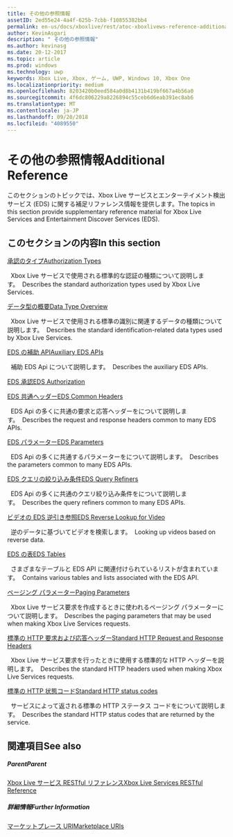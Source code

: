 ```yaml
---
title: その他の参照情報
assetID: 2ed55e24-4a4f-625b-7cbb-f10855382bb4
permalink: en-us/docs/xboxlive/rest/atoc-xboxlivews-reference-additional.html
author: KevinAsgari
description: " その他の参照情報"
ms.author: kevinasg
ms.date: 20-12-2017
ms.topic: article
ms.prod: windows
ms.technology: uwp
keywords: Xbox Live, Xbox, ゲーム, UWP, Windows 10, Xbox One
ms.localizationpriority: medium
ms.openlocfilehash: 8203420b0eed584a0d8b4131b419bf667a4b56a0
ms.sourcegitcommit: 4f6dc806229a8226894c55ceb6d6eab391ec8ab6
ms.translationtype: MT
ms.contentlocale: ja-JP
ms.lasthandoff: 09/20/2018
ms.locfileid: "4089550"
---
```

# <a name="additional-reference"></a><span data-ttu-id="1ebeb-104">その他の参照情報</span><span class="sxs-lookup"><span data-stu-id="1ebeb-104">Additional Reference</span></span>

<span data-ttu-id="1ebeb-105">このセクションのトピックでは、Xbox Live サービスとエンターテイメント検出サービス (EDS) に関する補足リファレンス情報を提供します。</span><span class="sxs-lookup"><span data-stu-id="1ebeb-105">The topics in this section provide supplementary reference material for Xbox Live Services and Entertainment Discover Services (EDS).</span></span>

<a id="ID4EZ"></a>


## <a name="in-this-section"></a><span data-ttu-id="1ebeb-106">このセクションの内容</span><span class="sxs-lookup"><span data-stu-id="1ebeb-106">In this section</span></span>

[<span data-ttu-id="1ebeb-107">承認のタイプ</span><span class="sxs-lookup"><span data-stu-id="1ebeb-107">Authorization Types</span></span>](authorizationtypes.md)

<span data-ttu-id="1ebeb-108">&nbsp;&nbsp;Xbox Live サービスで使用される標準的な認証の種類について説明します。</span><span class="sxs-lookup"><span data-stu-id="1ebeb-108">&nbsp;&nbsp;Describes the standard authorization types used by Xbox Live Services.</span></span>

[<span data-ttu-id="1ebeb-109">データ型の概要</span><span class="sxs-lookup"><span data-stu-id="1ebeb-109">Data Type Overview</span></span>](datatypeoverview.md)

<span data-ttu-id="1ebeb-110">&nbsp;&nbsp;Xbox Live サービスで使用される標準の識別に関連するデータの種類について説明します。</span><span class="sxs-lookup"><span data-stu-id="1ebeb-110">&nbsp;&nbsp;Describes the standard identification-related data types used by Xbox Live Services.</span></span>

[<span data-ttu-id="1ebeb-111">EDS の補助 API</span><span class="sxs-lookup"><span data-stu-id="1ebeb-111">Auxiliary EDS APIs</span></span>](eds-apis.md)

<span data-ttu-id="1ebeb-112">&nbsp;&nbsp;補助 EDS Api について説明します。</span><span class="sxs-lookup"><span data-stu-id="1ebeb-112">&nbsp;&nbsp;Describes the auxiliary EDS APIs.</span></span>

[<span data-ttu-id="1ebeb-113">EDS 承認</span><span class="sxs-lookup"><span data-stu-id="1ebeb-113">EDS Authorization</span></span>](edsauthorization.md)

[<span data-ttu-id="1ebeb-114">EDS 共通ヘッダー</span><span class="sxs-lookup"><span data-stu-id="1ebeb-114">EDS Common Headers</span></span>](edscommonheaders.md)

<span data-ttu-id="1ebeb-115">&nbsp;&nbsp;EDS Api の多くに共通の要求と応答ヘッダーをについて説明します。</span><span class="sxs-lookup"><span data-stu-id="1ebeb-115">&nbsp;&nbsp;Describes the request and response headers common to many EDS APIs.</span></span>

[<span data-ttu-id="1ebeb-116">EDS パラメーター</span><span class="sxs-lookup"><span data-stu-id="1ebeb-116">EDS Parameters</span></span>](edsparameters.md)

<span data-ttu-id="1ebeb-117">&nbsp;&nbsp;EDS Api の多くに共通するパラメーターをについて説明します。</span><span class="sxs-lookup"><span data-stu-id="1ebeb-117">&nbsp;&nbsp;Describes the parameters common to many EDS APIs.</span></span>

[<span data-ttu-id="1ebeb-118">EDS クエリの絞り込み条件</span><span class="sxs-lookup"><span data-stu-id="1ebeb-118">EDS Query Refiners</span></span>](edsqueryrefiners.md)

<span data-ttu-id="1ebeb-119">&nbsp;&nbsp;EDS Api の多くに共通のクエリ絞り込み条件をについて説明します。</span><span class="sxs-lookup"><span data-stu-id="1ebeb-119">&nbsp;&nbsp;Describes the query refiners common to many EDS APIs.</span></span>

[<span data-ttu-id="1ebeb-120">ビデオの EDS 逆引き参照</span><span class="sxs-lookup"><span data-stu-id="1ebeb-120">EDS Reverse Lookup for Video</span></span>](edsreverselookup.md)

<span data-ttu-id="1ebeb-121">&nbsp;&nbsp;逆のデータに基づいてビデオを検索します。</span><span class="sxs-lookup"><span data-stu-id="1ebeb-121">&nbsp;&nbsp;Looking up videos based on reverse data.</span></span>

[<span data-ttu-id="1ebeb-122">EDS の表</span><span class="sxs-lookup"><span data-stu-id="1ebeb-122">EDS Tables</span></span>](edstables.md)

<span data-ttu-id="1ebeb-123">&nbsp;&nbsp;さまざまなテーブルと EDS API に関連付けられているリストが含まれています。</span><span class="sxs-lookup"><span data-stu-id="1ebeb-123">&nbsp;&nbsp;Contains various tables and lists associated with the EDS API.</span></span>

[<span data-ttu-id="1ebeb-124">ページング パラメーター</span><span class="sxs-lookup"><span data-stu-id="1ebeb-124">Paging Parameters</span></span>](pagingparameters.md)

<span data-ttu-id="1ebeb-125">&nbsp;&nbsp;Xbox Live サービス要求を作成するときに使われるページング パラメーターについて説明します。</span><span class="sxs-lookup"><span data-stu-id="1ebeb-125">&nbsp;&nbsp;Describes the paging parameters that may be used when making Xbox Live Services requests.</span></span>

[<span data-ttu-id="1ebeb-126">標準の HTTP 要求および応答ヘッダー</span><span class="sxs-lookup"><span data-stu-id="1ebeb-126">Standard HTTP Request and Response Headers</span></span>](httpstandardheaders.md)

<span data-ttu-id="1ebeb-127">&nbsp;&nbsp;Xbox Live サービス要求を行ったときに使用する標準的な HTTP ヘッダーを説明します。</span><span class="sxs-lookup"><span data-stu-id="1ebeb-127">&nbsp;&nbsp;Describes the standard HTTP headers used when making Xbox Live Services requests.</span></span>

[<span data-ttu-id="1ebeb-128">標準の HTTP 状態コード</span><span class="sxs-lookup"><span data-stu-id="1ebeb-128">Standard HTTP status codes</span></span>](httpstatuscodes.md)

<span data-ttu-id="1ebeb-129">&nbsp;&nbsp;サービスによって返される標準の HTTP ステータス コードをについて説明します。</span><span class="sxs-lookup"><span data-stu-id="1ebeb-129">&nbsp;&nbsp;Describes the standard HTTP status codes that are returned by the service.</span></span>

<a id="ID4ECC"></a>


## <a name="see-also"></a><span data-ttu-id="1ebeb-130">関連項目</span><span class="sxs-lookup"><span data-stu-id="1ebeb-130">See also</span></span>

<a id="ID4EEC"></a>


##### <a name="parent"></a><span data-ttu-id="1ebeb-131">Parent</span><span class="sxs-lookup"><span data-stu-id="1ebeb-131">Parent</span></span>

 [<span data-ttu-id="1ebeb-132">Xbox Live サービス RESTful リファレンス</span><span class="sxs-lookup"><span data-stu-id="1ebeb-132">Xbox Live Services RESTful Reference</span></span>](../atoc-xboxlivews-reference.md)


<a id="ID4EOC"></a>


##### <a name="further-information"></a><span data-ttu-id="1ebeb-133">詳細情報</span><span class="sxs-lookup"><span data-stu-id="1ebeb-133">Further Information</span></span>

 [<span data-ttu-id="1ebeb-134">マーケットプレース URI</span><span class="sxs-lookup"><span data-stu-id="1ebeb-134">Marketplace URIs</span></span>](../uri/marketplace/atoc-reference-marketplace.md)
